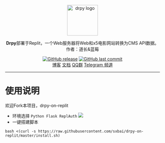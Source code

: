 <p align="center">
    <a href="https://gitcode.net/qq_32394351/dr_py" target="_blank" rel="noopener noreferrer">
        <img width="100" src="https://raw.iqiq.io/sxbai/drpy-on-replit/master/ppmmiNj.jpg" alt="drpy logo" />
    </a>
</p>

<p align="center"><b>Drpy</b>部署于Replit，️一个Web服务器将Web和x5电影网站转换为CMS API数据。作者：道长&蓝莓</p>

<p align="center">
<a href="https://github.com/sxbai/drpy-on-replit/releases"><img alt="GitHub release" src="https://img.shields.io/github/release/sxbai/drpy-on-replit.svg?style=flat-square&include_prereleases" /></a>
<a href="https://github.com/sxbai/drpy-on-replit/commits"><img alt="GitHub last commit" src="https://img.shields.io/github/last-commit/sxbai/drpy-on-replit.svg?style=flat-square" /></a>

<br />
<a href="https://blog.sxbai.com">博客</a>
<a href="https://gitcode.net/qq_32394351/dr_py/-/blob/master/doc/%E5%AE%89%E5%8D%93%E6%9C%AC%E5%9C%B0%E6%90%AD%E5%BB%BA%E8%AF%B4%E6%98%8E.md">文档</a>
<a href="https://qm.qq.com/cgi-bin/qm/qr?k=H2KwcXrMdiR5M2blHR5gjZzPfN_S3N_C&jump_from=webapi">QQ群</a>
<a href="https://t.me/sxbai">Telegram 频道</a>
</p>

------------------------------
# 使用说明
欢迎Fork本项目，drpy-on-replit

- 环境选择 `Python Flask ReplAuth`
![](https://raw.iqiq.io/sxbai/drpy-on-replit/master/2023-03-18172219.png)
- 一键搭建脚本
```
bash <(curl -s https://raw.githubusercontent.com/sxbai/drpy-on-replit/master/install.sh)
```
